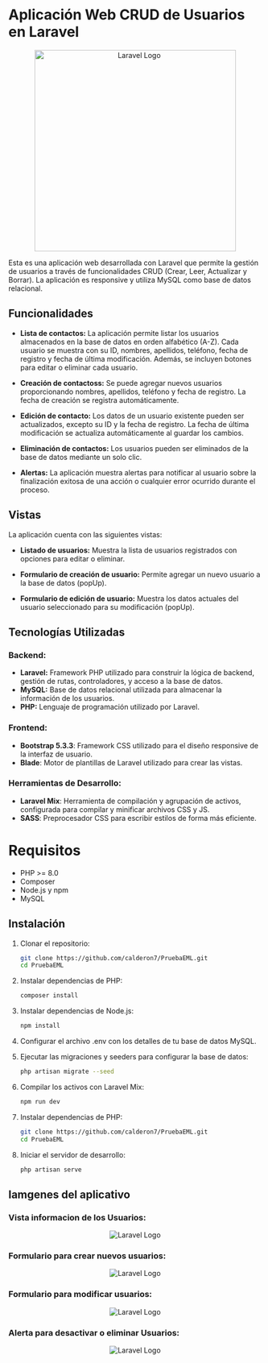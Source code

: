 <p align="center">
    <h1>Aplicación Web CRUD de Usuarios en Laravel</h1>
</p>
<p align="center"><a href="https://laravel.com" target="_blank"><img src="https://jonmircha.com/img/blog/crud.png" width="400" alt="Laravel Logo"></a></p>
Esta es una aplicación web desarrollada con Laravel que permite la gestión de usuarios a través de funcionalidades CRUD (Crear, Leer, Actualizar y Borrar). La aplicación es responsive y utiliza MySQL como base de datos relacional.

## Funcionalidades

- **Lista de contactos:** La aplicación permite listar los usuarios almacenados en la base de datos en orden alfabético (A-Z). Cada usuario se muestra con su ID, nombres, apellidos, teléfono, fecha de registro y fecha de última modificación. Además, se incluyen botones para editar o eliminar cada usuario.

- **Creación de contactoss:** Se puede agregar nuevos usuarios proporcionando nombres, apellidos, teléfono y fecha de registro. La fecha de creación se registra automáticamente.

- **Edición de contacto:** Los datos de un usuario existente pueden ser actualizados, excepto su ID y la fecha de registro. La fecha de última modificación se actualiza automáticamente al guardar los cambios.

- **Eliminación de contactos:** Los usuarios pueden ser eliminados de la base de datos mediante un solo clic.

- **Alertas:** La aplicación muestra alertas para notificar al usuario sobre la finalización exitosa de una acción o cualquier error ocurrido durante el proceso.

## Vistas
La aplicación cuenta con las siguientes vistas:

- **Listado de usuarios:** Muestra la lista de usuarios registrados con opciones para editar o eliminar.

- **Formulario de creación de usuario:** Permite agregar un nuevo usuario a la base de datos (popUp).

- **Formulario de edición de usuario:** Muestra los datos actuales del usuario seleccionado para su modificación (popUp).

## Tecnologías Utilizadas
### Backend:
- **Laravel:** Framework PHP utilizado para construir la lógica de backend, gestión de rutas, controladores, y acceso a la base de datos.
- **MySQL:** Base de datos relacional utilizada para almacenar la información de los usuarios.
- **PHP:** Lenguaje de programación utilizado por Laravel.
### Frontend:
- **Bootstrap 5.3.3**: Framework CSS utilizado para el diseño responsive de la interfaz de usuario.
- **Blade**: Motor de plantillas de Laravel utilizado para crear las vistas.
### Herramientas de Desarrollo:
- **Laravel Mix**: Herramienta de compilación y agrupación de activos, configurada para compilar y minificar archivos CSS y JS.
- **SASS**: Preprocesador CSS para escribir estilos de forma más eficiente.
# Requisitos
- PHP >= 8.0
- Composer
- Node.js y npm
- MySQL

## Instalación
  
1. Clonar el repositorio:
   ```bash
   git clone https://github.com/calderon7/PruebaEML.git
   cd PruebaEML

2. Instalar dependencias de PHP:
    ```bash
   composer install
3. Instalar dependencias de Node.js:
    ```bash
   npm install
4. Configurar el archivo .env con los detalles de tu base de datos MySQL.

5. Ejecutar las migraciones y seeders para configurar la base de datos:
    ```bash
   php artisan migrate --seed
6. Compilar los activos con Laravel Mix:
    ```bash
   npm run dev
7. Instalar dependencias de PHP:
    ```bash
   git clone https://github.com/calderon7/PruebaEML.git
   cd PruebaEML
8. Iniciar el servidor de desarrollo:
    ```bash
   php artisan serve

## Iamgenes del aplicativo
### Vista informacion de los Usuarios:
<p align="center"> 
<img src="/img_project/view_table_crud.png" alt="Laravel Logo">
</p>

### Formulario para crear nuevos usuarios:
<p align="center"> 
<img src="/img_project/add_table_crud.png" alt="Laravel Logo">
</p>

### Formulario para modificar usuarios:
<p align="center"> 
<img src="/img_project/edit_table_crud.png" alt="Laravel Logo">
</p>

### Alerta para desactivar o eliminar Usuarios:
<p align="center"> 
<img src="/img_project/Delete_desactive_data.png" alt="Laravel Logo">
</p>
